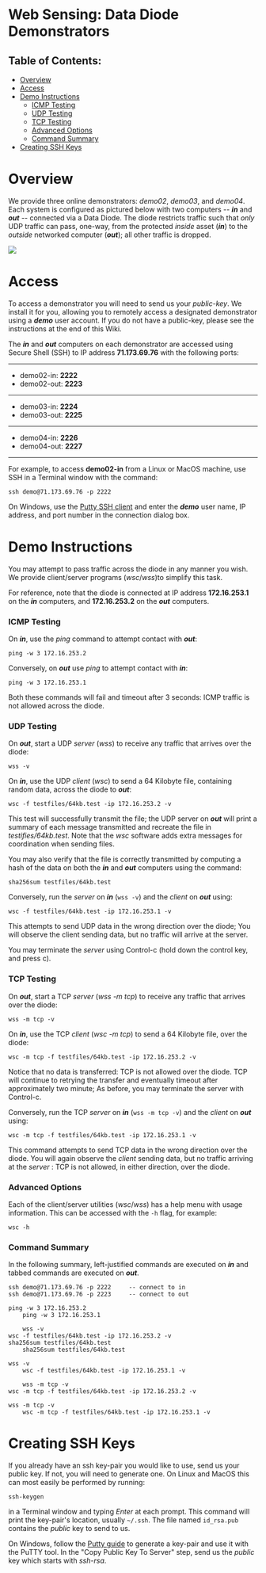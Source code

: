 # Web Sensing: Data Diode Demonstrators

## Table of Contents:

- [Overview](#overview)
- [Access](#access)
- [Demo Instructions](#demo-instructions)
  - [ICMP Testing](#icmp-testing)
  - [UDP Testing](#udp-testing)
  - [TCP Testing](#tcp-testing)
  - [Advanced Options](#advanced-options)
  - [Command Summary](#command-summary)
- [Creating SSH Keys](#ssh-keys)

# Overview

We provide three online demonstrators: *demo02*, *demo03*, and *demo04*. Each system is configured as pictured below with two computers -- ***in*** and ***out*** -- connected via a Data Diode. The diode restricts traffic such that *only* UDP traffic can pass, one-way, from the protected *inside* asset (***in***) to the *outside* networked computer (***out***); all other traffic is dropped.

![](https://websensing.sharepoint.com/sites/DemoSystemsExternal/SiteAssets/SitePages/DemoSystemsExternal/demo_500x.jpeg)


# Access

To access a demonstrator you will need to send us your *public-key*. We install it for you, allowing you to remotely access a designated demonstrator using a ***demo*** user account. If you do not have a public-key, please see the instructions at the end of this Wiki.

The ***in*** and ***out*** computers on each demonstrator are accessed using Secure Shell (SSH) to IP address **71.173.69.76** with the following ports: 
***
- demo02-in: **2222** 
- demo02-out: **2223** 

***
- demo03-in: **2224** 
- demo03-out: **2225** 

***
- demo04-in: **2226** 
- demo04-out: **2227** 
***

For example, to access **demo02-in** from a Linux or MacOS machine, use SSH in a Terminal window with the command:

`ssh demo@71.173.69.76 -p 2222`

On Windows, use the [Putty SSH client](https://devops.ionos.com/tutorials/use-ssh-keys-with-putty-on-windows/) and enter the ***demo*** user name, IP address, and port number in the connection dialog box.


# Demo Instructions

You may attempt to pass traffic across the diode in any manner you wish. We provide client/server programs (*wsc*/*wss*)to simplify this task. 

For reference, note that the diode is connected at IP address **172.16.253.1** on the ***in*** computers, and **172.16.253.2** on the ***out*** computers.


### ICMP Testing

On ***in***, use the *ping* command to attempt contact with ***out***:

`ping -w 3 172.16.253.2`

Conversely, on ***out*** use *ping* to attempt contact with ***in***:

`ping -w 3 172.16.253.1`

Both these commands will fail and timeout after 3 seconds: ICMP traffic is not allowed across the diode.


### UDP Testing

On ***out***, start a UDP *server* (*wss*) to receive any traffic that arrives over the diode:

`wss -v`

On ***in***, use the UDP *client* (*wsc*) to send a 64 Kilobyte file, containing random data, across the diode to ***out***:

`wsc -f testfiles/64kb.test -ip 172.16.253.2 -v`

This test will successfully transmit the file; the UDP server on ***out*** will print a summary of each message transmitted and recreate the file in *testifies/64kb.test*. Note that the *wsc* software adds extra messages for coordination when sending files. 

You may also verify that the file is correctly transmitted by computing a hash of the data on both the ***in*** and ***out*** computers using the command:

`sha256sum testfiles/64kb.test`

Conversely, run the *server* on ***in*** (`wss -v`) and the *client* on ***out*** using:

`wsc -f testfiles/64kb.test -ip 172.16.253.1 -v`

This attempts to send UDP data in the wrong direction over the diode; You will observe the client sending data, but no traffic will arrive at the server.

You may terminate the *server* using Control-c (hold down the control key, and press c). 

### TCP Testing

On ***out***, start a TCP *server* (*wss -m tcp*) to receive any traffic that arrives over the diode:

`wss -m tcp -v`

On ***in***, use the TCP *client* (*wsc -m tcp*) to send a 64 Kilobyte file, over the diode:

`wsc -m tcp -f testfiles/64kb.test -ip 172.16.253.2 -v`

Notice that no data is transferred: TCP is not allowed over the diode. TCP will continue to retrying the transfer and eventually timeout after approximately two minute; As before, you may terminate the server with Control-c.

Conversely, run the TCP *server* on ***in*** (`wss -m tcp -v`) and the *client* on ***out*** using:

`wsc -m tcp -f testfiles/64kb.test -ip 172.16.253.1 -v`

This command attempts to send TCP data in the wrong direction over the diode. You will again observe the *client* sending data, but no traffic arriving at the *server* : TCP is not allowed, in either direction, over the diode.



### Advanced Options

Each of the client/server utilities (*wsc*/*wss*) has a help menu with usage information. This can be accessed with the `-h` flag, for example:

`wsc -h`


### Command Summary

In the following summary, left-justified commands are executed on ***in*** and tabbed commands are executed on ***out***.

```
ssh demo@71.173.69.76 -p 2222     -- connect to in
ssh demo@71.173.69.76 -p 2223     -- connect to out

ping -w 3 172.16.253.2
    ping -w 3 172.16.253.1

    wss -v
wsc -f testfiles/64kb.test -ip 172.16.253.2 -v
sha256sum testfiles/64kb.test
    sha256sum testfiles/64kb.test

wss -v
    wsc -f testfiles/64kb.test -ip 172.16.253.1 -v

    wss -m tcp -v
wsc -m tcp -f testfiles/64kb.test -ip 172.16.253.2 -v

wss -m tcp -v
    wsc -m tcp -f testfiles/64kb.test -ip 172.16.253.1 -v
```




# Creating SSH Keys

If you already have an ssh key-pair you would like to use, send us your public key. If not, you will need to generate one. On Linux and MacOS this can most easily be performed by running:

`ssh-keygen`

in a Terminal window and typing *Enter* at each prompt. This command will print the key-pair's location, usually `~/.ssh`. The file named `id_rsa.pub` contains the *public* key to send to us. 

On Windows, follow the [Putty guide](https://devops.ionos.com/tutorials/use-ssh-keys-with-putty-on-windows/) to generate a key-pair and use it with the PuTTY tool. In the "Copy Public Key To Server" step, send us the *public* key which starts with *ssh-rsa*.



